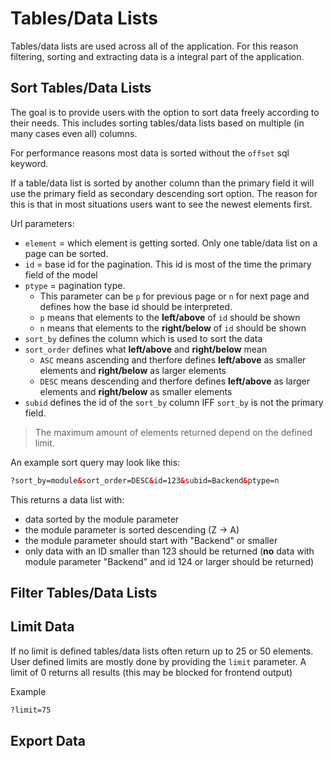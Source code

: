 # Tables/Data Lists

Tables/data lists are used across all of the application. For this reason filtering, sorting and extracting data is a integral part of the application.

## Sort Tables/Data Lists

The goal is to provide users with the option to sort data freely according to their needs. This includes sorting tables/data lists based on multiple (in many cases even all) columns.

For performance reasons most data is sorted without the `offset` sql keyword.

If a table/data list is sorted by another column than the primary field it will use the primary field as secondary descending sort option. The reason for this is that in most situations users want to see the newest elements first.

Url parameters:

* `element` = which element is getting sorted. Only one table/data list on a page can be sorted.
* `id` = base id for the pagination. This id is most of the time the primary field of the model
* `ptype` = pagination type.
  * This parameter can be `p` for previous page or `n` for next page and defines how the base id should be interpreted.
  * `p` means that elements to the **left/above** of `id` should be shown
  * `n` means that elements to the **right/below** of `id` should be shown
* `sort_by` defines the column which is used to sort the data
* `sort_order` defines what **left/above** and **right/below** mean
  * `ASC` means ascending and therfore defines **left/above** as smaller elements and **right/below** as larger elements
  * `DESC` means descending and therfore defines **left/above** as larger elements and **right/below** as smaller elements
* `subid` defines the id of the `sort_by` column IFF `sort_by` is not the primary field.

> The maximum amount of elements returned depend on the defined limit.

An example sort query may look like this:

```html
?sort_by=module&sort_order=DESC&id=123&subid=Backend&ptype=n
```

This returns a data list with:

* data sorted by the module parameter
* the module parameter is sorted descending (Z -> A)
* the module parameter should start with "Backend" or smaller
* only data with an ID smaller than 123 should be returned (**no** data with module parameter "Backend" and id 124 or larger should be returned)

## Filter Tables/Data Lists

## Limit Data

If no limit is defined tables/data lists often return up to 25 or 50 elements. User defined limits are mostly done by providing the `limit` parameter. A limit of 0 returns all results (this may be blocked for frontend output)

Example

```html
?limit=75
```

## Export Data
